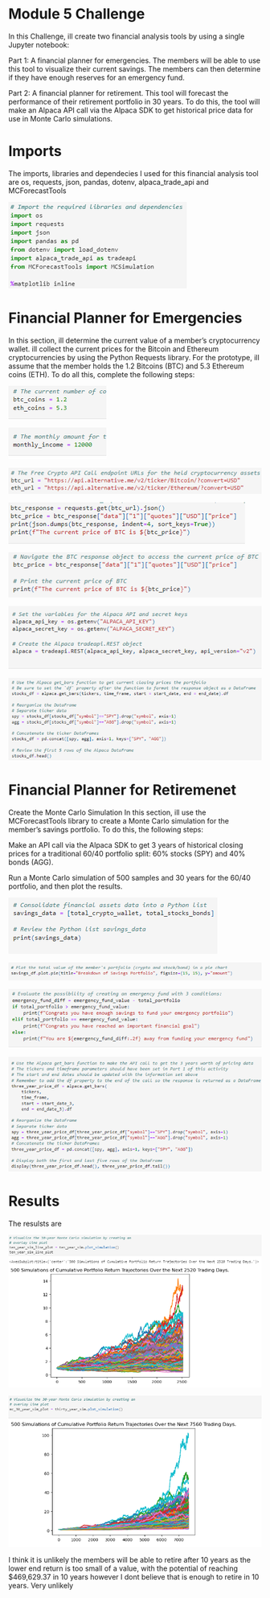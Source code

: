 # Module 5 Challenge

In this Challenge, ill create two financial analysis tools by using a single Jupyter notebook:

Part 1: A financial planner for emergencies. The members will be able to use this tool to visualize their current savings. The members can then determine if they have enough reserves for an emergency fund.

Part 2: A financial planner for retirement. This tool will forecast the performance of their retirement portfolio in 30 years. To do this, the tool will make an Alpaca API call via the Alpaca SDK to get historical price data for use in Monte Carlo simulations.


# Imports

The imports, libraries and dependecies I used for this financial analysis tool are  os, requests, json, pandas, dotenv, alpaca_trade_api and 
MCForecastTools


![alt text](https://github.com/reiccv/Module_5_Challenge/blob/main/Images/imports_mod5.PNG)


# Financial Planner for Emergencies

In this section, ill determine the current value of a member’s cryptocurrency wallet. ill collect the current prices for the Bitcoin and Ethereum cryptocurrencies by using the Python Requests library. For the prototype, ill assume that the member holds the 1.2 Bitcoins (BTC) and 5.3 Ethereum coins (ETH). To do all this, complete the following steps:

![alt text](https://github.com/reiccv/Module_5_Challenge/blob/main/Images/part1_1.PNG)

![alt text](https://github.com/reiccv/Module_5_Challenge/blob/main/Images/part1_2.PNG)

![alt text](https://github.com/reiccv/Module_5_Challenge/blob/main/Images/part1_3.PNG)

![alt text](https://github.com/reiccv/Module_5_Challenge/blob/main/Images/part1_4.PNG)

![alt text](https://github.com/reiccv/Module_5_Challenge/blob/main/Images/part1_5.PNG)

![alt text](https://github.com/reiccv/Module_5_Challenge/blob/main/Images/part1_6.PNG)

![alt text](https://github.com/reiccv/Module_5_Challenge/blob/main/Images/part1_7.PNG)

# Financial Planner for Retiremenet

Create the Monte Carlo Simulation
In this section, ill use the MCForecastTools library to create a Monte Carlo simulation for the member’s savings portfolio. To do this, the following steps:

Make an API call via the Alpaca SDK to get 3 years of historical closing prices for a traditional 60/40 portfolio split: 60% stocks (SPY) and 40% bonds (AGG).

Run a Monte Carlo simulation of 500 samples and 30 years for the 60/40 portfolio, and then plot the results.


![alt text](https://github.com/reiccv/Module_5_Challenge/blob/main/Images/part2_1.PNG)

![alt text](https://github.com/reiccv/Module_5_Challenge/blob/main/Images/part2_2.PNG)

![alt text](https://github.com/reiccv/Module_5_Challenge/blob/main/Images/part2_3.PNG)

![alt text](https://github.com/reiccv/Module_5_Challenge/blob/main/Images/part2_4.PNG)

# Results 

The resulsts are 

![alt text](https://github.com/reiccv/Module_5_Challenge/blob/main/Images/result1.PNG)

![alt text](https://github.com/reiccv/Module_5_Challenge/blob/main/Images/part2.PNG)

 I think it is unlikely the members will be able to retire after 10 years as the lower end return is too small of a value, with the potential of reaching $469,629.37 in 10 years however I dont believe that is enough to retire in 10 years. Very unlikely